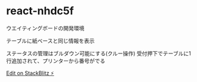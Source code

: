 # react-nhdc5f

ウエイティングボードの開発環境

テーブルに紙ベースと同じ情報を表示

ステータスの管理はブルダウン可能にする(クルー操作)
受付押下でテーブルに1行追加されて、プリンターから番号がでる

[Edit on StackBlitz ⚡️](https://stackblitz.com/edit/react-nhdc5f)